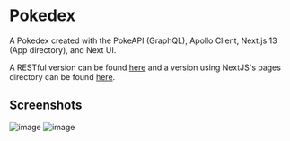 # Pokedex

A Pokedex created with the PokeAPI (GraphQL), Apollo Client, Next.js 13 (App directory), and Next UI.

A RESTful version can be found [here](https://github.com/apriltaoyvr/pokedex/tree/restapi) and a version using NextJS's pages directory can be found [here](https://github.com/apriltaoyvr/pokedex/tree/pages).

## Screenshots
![image](https://user-images.githubusercontent.com/95392008/211212616-c39bdd6c-edeb-431d-87c3-84a84c55de20.png)
![image](https://user-images.githubusercontent.com/95392008/211212607-011290e6-32bb-49eb-9316-9c74f8385706.png)
